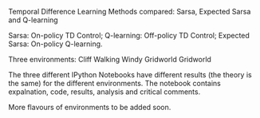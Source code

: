 Temporal Difference Learning Methods compared:
Sarsa, Expected Sarsa and Q-learning

Sarsa: On-policy TD Control;
Q-learning: Off-policy TD Control;
Expected Sarsa: On-policy Q-learning.

Three environments:
Cliff Walking
Windy Gridworld
Gridworld

The three different IPython Notebooks have different results (the theory is the same) for the different environments.
The notebook contains expalnation, code, results, analysis and critical comments.


More flavours of environments to be added soon.
